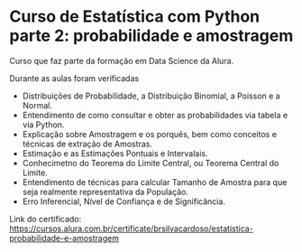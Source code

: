 # Curso de Estatística com Python parte 2: probabilidade e amostragem

Curso que faz parte da formação em Data Science da Alura.

Durante as aulas foram verificadas 
* Distribuições de Probabilidade, a Distribuição Binomial, a Poisson e a Normal.
* Entendimento de como consultar e obter as probabilidades via tabela e via Python.
* Explicação sobre Amostragem e os porquês, bem como conceitos e técnicas de extração de Amostras.
* Estimação e as Estimações Pontuais e Intervalais.
* Conhecimetno do Teorema do Limite Central, ou Teorema Central do Limite.
* Entendimento de técnicas para calcular Tamanho de Amostra para que seja realmente representativa da População.
* Erro Inferencial, Nível de Confiança e de Significância.

Link do certificado: https://cursos.alura.com.br/certificate/brsilvacardoso/estatistica-probabilidade-e-amostragem
